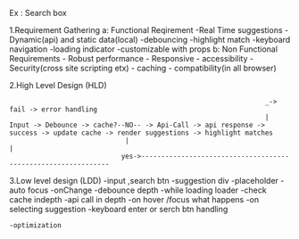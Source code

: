 
Ex : Search box

1.Requirement Gathering
    a: Functional Reqirement
        -Real Time suggestions
        -Dynamic(api) and static data(local)
        -debouncing
        -highlight match
        -keyboard navigation
        -loading indicator
        -customizable with props
    b: Non Functional Requirements
        - Robust performance
        - Responsive
        - accessibility
        - Security(cross site scripting etx)
        - caching
        - compatibility(in all browser)

2.High Level Design (HLD)

                                                                    _-> fail -> error handling
                                                                    | 
    Input -> Debounce -> cache?--NO-- -> Api-Call -> api response -> success -> update cache -> render suggestions -> highlight matches
                                 |                                                                |
                                yes->--------------------------------------------------------------



3.Low level design (LDD)
    -input ,search btn
    -suggestion div
    -placeholder
    -auto focus
    -onChange
    -debounce depth
    -while loading loader
    -check cache indepth
    -api call in depth
    -on hover /focus what happens
    -on selecting suggestion
    -keyboard enter or serch btn handling
    
    -optimization